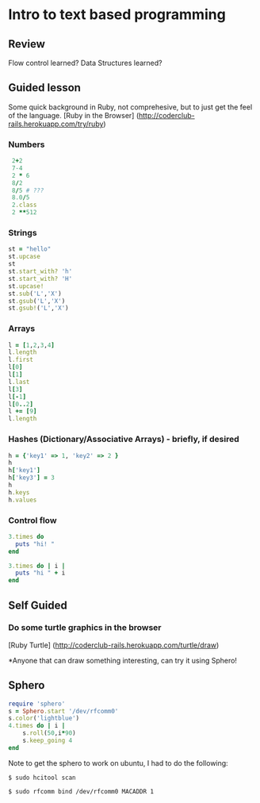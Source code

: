 # Intro to text based programming

## Review
Flow control learned?
Data Structures learned?

## Guided lesson
Some quick background in Ruby, not comprehesive, but to just get the feel of the language. 
[Ruby in the Browser] (http://coderclub-rails.herokuapp.com/try/ruby)

### Numbers
```ruby
 2+2
 7-4
 2 * 6
 8/2
 8/5 # ???
 8.0/5
 2.class
 2 **512

```
### Strings
```ruby
st = "hello"
st.upcase
st
st.start_with? 'h'
st.start_with? 'H'
st.upcase!
st.sub('L','X')
st.gsub('L','X')
st.gsub!('L','X')

```
### Arrays
```ruby
l = [1,2,3,4]
l.length
l.first
l[0]
l[1]
l.last
l[3]
l[-1]
l[0..2]
l += [9]
l.length
```

### Hashes (Dictionary/Associative Arrays) - briefly, if desired
```ruby
h = {'key1' => 1, 'key2' => 2 }
h
h['key1']
h['key3'] = 3
h
h.keys
h.values
```

### Control flow
```ruby
3.times do 
  puts "hi! "
end
```

```ruby
3.times do | i |
  puts "hi " + i
end
```

## Self Guided
### Do some turtle graphics in the browser
[Ruby Turtle] (http://coderclub-rails.herokuapp.com/turtle/draw) 

*Anyone that can draw something interesting, can try it using Sphero!

## Sphero 

```ruby
require 'sphero'
s = Sphero.start '/dev/rfcomm0'
s.color('lightblue')
4.times do | i |
    s.roll(50,i*90)
    s.keep_going 4
end
```

Note to get the sphero to work on ubuntu, I had to do the following:

```
$ sudo hcitool scan

$ sudo rfcomm bind /dev/rfcomm0 MACADDR 1

```



